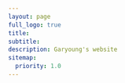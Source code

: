```yaml
---
layout: page
full_logo: true
title: 
subtitle:
description: Garyoung's website
sitemap:
  priority: 1.0
---
```


<html>
  <head>
    <style>
      .container {
        display: flex;
        align-items: left;
      }
      .image {
        max-width: 40%;
        height: auto;
      }
      .text {
        margin-left: 20px;
      }

      /* Add media query */
      @media (max-width: 767px) {
        .container {
          flex-direction: column;
        }
        .text {
          margin-left: 0;
          margin-top: 20px;
        }
         .image {
          max-width: 100%;
        }
      }
    </style>
  </head>
  <body>
    <div class="container">
      <img class="image" src="assets/img/headshot_lightgreen-03.png">
      <div class="text">
             <p class="describe-text">Hi 👋🏻 I am a PhD student working with <a href="#">Dr. Jorge Laval</a> at the <a href="#">Georgia Institute of     Technology</a> 🐝. </p>
              <p> My research focuses on <a href="#"><code>Traffic Flow</code></a>, <a href="#"><code>Multimodal Freight Distribution</code></a>, <a href="#"><code>Car-following</code></a>, and <a href="#"><code>Self-driving</code></a>. A complete CV is available <a href="#">here</a>. </p>
              <p> I am still WIP with my website. </p>
          </div> 
    </div>
  </body>
</html>

<br>
<br>
<br>
<br> 


<html>
<h2> Education </h2>
<ul class="ul-edu fa-ul"> 
    <li>
      <i class="fa-li fas fa-carrot" style="color: #964303;"></i>
      <div class="description">
        <p class="course">Ph.D. in Civil and Environmental Engineering, (2021 ~ )</p>
        <p class="institution">Georgia Institute of Technology</p>
      </div>
    </li>

   <li>
      <i class="fa-li fa fa-graduation-cap" style="color: #565656;"></i>
      <div class="description">
        <p class="course">M.S. in Civil and Environmental Engineering, (2019 ~ 2021) </p>
        <p class="institution">Seoul National University, South Korea</p>
      </div>
    </li>
    <li>
      <i class="fa-li fa fa-graduation-cap" style="color: #565656;"></i>
      <div class="description">
        <p class="course">B.S. in Civil and Environmental Engineering, (2015 ~ 2019) </p>
        <p class="institution">Seoul National University, South Korea</p>
      </div>
    </li>
</ul>

</html>



